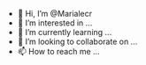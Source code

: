 - 👋 Hi, I’m @Marialecr
- 👀 I’m interested in ...
- 🌱 I’m currently learning ...
- 💞️ I’m looking to collaborate on ...
- 📫 How to reach me ...

<!---
Marialecr/Marialecr is a ✨ special ✨ repository because its `README.md` (this file) appears on your GitHub profile.
You can click the Preview link to take a look at your changes.
--->
